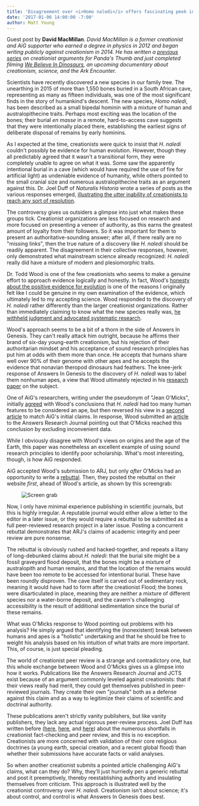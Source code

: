 ```yaml
---
title: 'Disagreement over <i>Homo naledi</i> offers fascinating peek into creationist peer review'
date: '2017-01-06 14:00:00 -7:00'
author: Matt Young
---
```

Guest post by **David MacMillan**. *David MacMillan is a former creationist and AiG supporter who earned a degree in physics in 2012 and began writing publicly against creationism in 2014. He has written a [previous series](https://pandasthumb.org/archives/2014/05/understanding-c.html) on creationist arguments for Panda's Thumb and just completed filming [We Believe In Dinosaurs](https://www.indiegogo.com/projects/we-believe-in-dinosaurs-science), an upcoming documentary about creationism, science, and the Ark Encounter.*

Scientists have recently discovered a new species in our family tree. The unearthing in 2015 of more than 1,550 bones buried in a South African cave, representing as many as fifteen individuals, was one of the most significant finds in the story of humankind's descent. The new species, *Homo naledi*, has been described as a small bipedal hominin with a mixture of human and australopithecine traits. Perhaps most exciting was the location of the bones; their  burial *en masse* in a remote, hard-to-access cave suggests that they were intentionally placed there, establishing the earliest signs of deliberate disposal of remains by early hominins.

As I expected at the time, creationists were quick to insist that *H. naledi* couldn't possibly be evidence for human evolution. However, though they all predictably agreed that it wasn't a transitional form, they were completely unable to agree on what it was. Some saw the apparently intentional burial in a cave (which would have required the use of fire for artificial light) as undeniable evidence of humanity, while others pointed to the small cranial size and numerous australopithecine traits as an argument against this. Dr. Joel Duff of *Naturalis Historia* wrote a series of posts as the various responses emerged, [illustrating the utter inability of creationists to reach any sort of resolution](https://thenaturalhistorian.com/2015/11/20/bones-of-contention-iv-a-yec-homo-naledi-fossil-status-scorecard/).

The controversy gives us outsiders a glimpse into just what makes these groups tick. Creationist organizations are less focused on research and more focused on presenting a veneer of authority, as this earns the greatest amount of loyalty from their followers. So it was important for them to present an authoritative-sounding answer; after all, if there really are no "missing links", then the true nature of a discovery like *H. naledi* should be readily apparent. The disagreement in their collective responses, however, only demonstrated what mainstream science already recognized: *H. naledi* really did have a mixture of modern and plesiomorphic traits.

<!--more--> 

Dr. Todd Wood is one of the few creationists who seems to make a genuine effort to approach evidence logically and honestly. In fact, Wood's [honesty about the positive evidence for evolution](http://toddcwood.blogspot.com/2009/09/truth-about-evolution.html) is one of the reasons I originally felt like I could be genuine in my own examination of the evidence, which ultimately led to my accepting science. Wood responded to the discovery of *H. naledi* rather differently than the larger creationist organizations. Rather than immediately claiming to know what the new species really was, [he withheld judgment and advocated systematic research](https://thenaturalhistorian.com/2015/09/15/bones-of-contention-young-earth-creationists-respond-to-homo-naledi-fossils/).

Wood's approach seems to be a bit of a thorn in the side of Answers In Genesis. They can't really attack him outright, because he affirms their brand of six-day young-earth creationism, but his rejection of their authoritarian mindset and his acceptance of sound research principles has put him at odds with them more than once. He accepts that humans share well over 90% of their genome with other apes and he accepts the evidence that nonavian theropod dinosaurs had feathers. The knee-jerk response of Answers In Genesis to the discovery of *H. naledi* was to label them nonhuman apes, a view that Wood ultimately rejected in his [research paper](http://www.coresci.org/jcts/index.php/jctsb/article/view/44) on the subject.

One of AiG's researchers, writing under the pseudonym of "Jean O'Micks", initially [agreed](http://www.coresci.org/jcts/index.php/jctsb/article/view/43) with Wood's conclusions that *H. naledi* had too many human features to be considered an ape, but then reversed his view in a [second article](https://answersingenesis.org/human-evolution/homo-naledi-not-part-of-human-holobaramin/) to match AiG's initial claims. In response, Wood submitted an [article](https://answersingenesis.org/creation-science/baraminology/taxon-sample-size-in-hominin-baraminology-response-to-omicks/) to the Answers Research Journal pointing out that O'Micks reached this conclusion by excluding inconvenient data.

While I obviously disagree with Wood's views on origins and the age of the Earth, this paper was nonetheless an excellent example of using sound research principles to identify poor scholarship. What's most interesting, though, is how AiG responded.

AiG accepted Wood's submission to ARJ, but only *after* O'Micks had an opportunity to write a [rebuttal](https://answersingenesis.org/creation-science/baraminology/reply-taxon-sample-size-in-hominin-baraminology-response-to-omicks/). Then, they posted the rebuttal on their website *first*, ahead of Wood's article, as shown by this screengrab:

<figure>
<img src="/PT/uploads/2017/MacMillan_Creationist_Peer_Review_600.jpg" alt="Screen grab"/>
</figure>


Now, I only have minimal experience publishing in scientific journals, but this is highly irregular. A reputable journal would either allow a letter to the editor in a later issue, or they would require a rebuttal to be submitted as a full peer-reviewed research project in a later issue. Posting a concurrent rebuttal demonstrates that ARJ's claims of academic integrity and peer review are pure nonsense.

The rebuttal is obviously rushed and hacked-together, and repeats a litany of long-debunked claims about *H. naledi*: that the burial site might be a fossil graveyard flood deposit, that the bones might be a mixture of australopith and human remains, and that the location of the remains would have been too remote to be accessed for intentional burial. These have been roundly disproven. The cave itself is carved out of sedimentary rock, meaning it would have had to form after the creationist Flood; the bones were disarticulated in place, meaning they are neither a mixture of different species nor a water-borne deposit, and the cavern's challenging accessibility is the result of additional sedimentation since the burial of these remains.

What was O'Micks response to Wood pointing out problems with his analysis? He simply argued that identifying the (nonexistent) break between humans and apes is a "holistic" undertaking and that he should be free to weight his analysis based on his intuition of what traits are more important. This, of course, is just special pleading.

The world of creationist peer review is a strange and contradictory one, but this whole exchange between Wood and O'Micks gives us a glimpse into how it works. Publications like the Answers Research Journal and JCTS exist because of an argument commonly leveled against creationists: that if their views really had merit, they could get themselves published in peer-reviewed journals. They create their own "journals" both as a defense against this claim and as a way to legitimize their claims of scientific and doctrinal authority.

These publications aren't strictly vanity publishers, but like vanity publishers, they lack any actual rigorous peer-review process. Joel Duff has written before ([here](https://thenaturalhistorian.com/2015/08/31/when-peer-review-lets-you-down-a-yec-quote-problem/), [here](https://thenaturalhistorian.com/2016/02/18/when-peer-review-lets-you-down-again-another-yec-fact-checking-problem/), and [here](https://thenaturalhistorian.com/2017/01/04/mixed-messages-confusion-over-the-origin-of-sea-otters-at-answers-in-genesis/)) about the numerous shortfalls in creationist fact-checking and peer review, and this is no exception. Creationists are more concerned with validation of their core religious doctrines (a young earth, special creation, and a recent global flood) than whether their submissions have accurate facts or valid analyses.

So when another creationist submits a pointed article challenging AiG's claims, what can they do? Why, they'll just hurriedly pen a generic rebuttal and post it preemptively, thereby reestablishing authority and insulating themselves from criticism. This approach is illustrated well by the creationist controversy over *H. naledi*. Creationism isn't about science; it's about control, and control is what Answers In Genesis does best.
